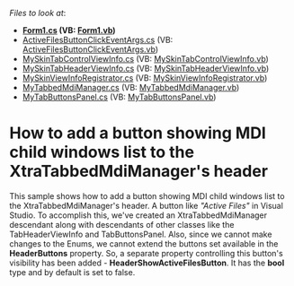 <!-- default file list -->
*Files to look at*:

* **[Form1.cs](./CS/WindowsFormsApplication32/Form1.cs) (VB: [Form1.vb](./VB/WindowsFormsApplication32/Form1.vb))**
* [ActiveFilesButtonClickEventArgs.cs](./CS/WindowsFormsApplication32/MyTabbedMdiManager/ActiveFilesButtonClickEventArgs.cs) (VB: [ActiveFilesButtonClickEventArgs.vb](./VB/WindowsFormsApplication32/MyTabbedMdiManager/ActiveFilesButtonClickEventArgs.vb))
* [MySkinTabControlViewInfo.cs](./CS/WindowsFormsApplication32/MyTabbedMdiManager/MySkinTabControlViewInfo.cs) (VB: [MySkinTabControlViewInfo.vb](./VB/WindowsFormsApplication32/MyTabbedMdiManager/MySkinTabControlViewInfo.vb))
* [MySkinTabHeaderViewInfo.cs](./CS/WindowsFormsApplication32/MyTabbedMdiManager/MySkinTabHeaderViewInfo.cs) (VB: [MySkinTabHeaderViewInfo.vb](./VB/WindowsFormsApplication32/MyTabbedMdiManager/MySkinTabHeaderViewInfo.vb))
* [MySkinViewInfoRegistrator.cs](./CS/WindowsFormsApplication32/MyTabbedMdiManager/MySkinViewInfoRegistrator.cs) (VB: [MySkinViewInfoRegistrator.vb](./VB/WindowsFormsApplication32/MyTabbedMdiManager/MySkinViewInfoRegistrator.vb))
* [MyTabbedMdiManager.cs](./CS/WindowsFormsApplication32/MyTabbedMdiManager/MyTabbedMdiManager.cs) (VB: [MyTabbedMdiManager.vb](./VB/WindowsFormsApplication32/MyTabbedMdiManager/MyTabbedMdiManager.vb))
* [MyTabButtonsPanel.cs](./CS/WindowsFormsApplication32/MyTabbedMdiManager/MyTabButtonsPanel.cs) (VB: [MyTabButtonsPanel.vb](./VB/WindowsFormsApplication32/MyTabbedMdiManager/MyTabButtonsPanel.vb))
<!-- default file list end -->
# How to add a button showing MDI child windows list to the XtraTabbedMdiManager's header


<p>This sample shows how to add a button showing MDI child windows list to the XtraTabbedMdiManager's header. A button like  <i>"Active Files"</i>  in Visual Studio. To accomplish this, we've created an XtraTabbedMdiManager descendant along with descendants of other classes like the TabHeaderViewInfo and TabButtonsPanel. Also, since we cannot make changes to the Enums, we cannot extend the buttons set available in the <strong>HeaderButtons</strong> property. So, a separate property controlling this button's visibility has been added - <strong>HeaderShowActiveFilesButton</strong>. It has the <strong>bool</strong> type and by default is set to false.</p>

<br/>


